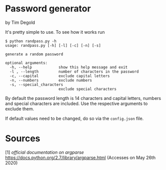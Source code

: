# Password generator

by Tim Degold

It's pretty simple to use. To see how it works run 

```
$ python randpass.py -h
usage: randpass.py [-h] [-l] [-c] [-n] [-s]

generate a random password

optional arguments:
  -h, --help            show this help message and exit
  -l , --length         number of characters in the password
  -c, --capital         exclude capital letters
  -n, --numbers         exclude numbers
  -s, --special_characters
                        exclude special characters

```

By default the password length is 14 characters and capital letters, numbers and special characters are included. Use the respective arguments to exclude them.

If default values need to be changed, do so via the `config.json` file.

# Sources

[1] *official documentation on argparse* https://docs.python.org/2.7/library/argparse.html (Accesses on May 26th 2020)
